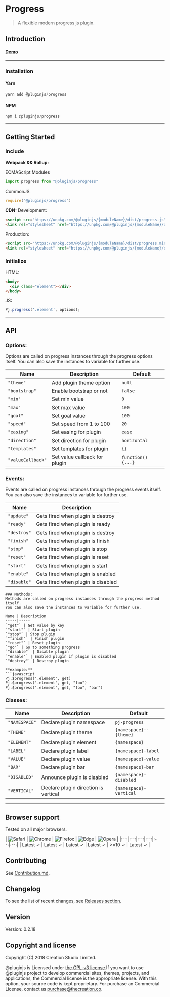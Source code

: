 # Progress
> A flexible modern progress js plugin.
## Introduction

#### [Demo]()
---
### Installation

#### Yarn
```javascript
yarn add @pluginjs/progress
```
#### NPM
```javascript
npm i @pluginjs/progress
```
---

## Getting Started
### Include
**Webpack && Rollup:**

ECMAScript Modules
```javascript
import progress from "@pluginjs/progress"
```

CommonJS
```javascript
require("@pluginjs/progress")
```

**CDN:**
Development:
```html
<script src="https://unpkg.com/@pluginjs/{moduleName}/dist/progress.js"></script>
<link rel="stylesheet" href="https://unpkg.com/@pluginjs/{moduleName}/dist/progress.css">
```
Production:
```html
<script src="https://unpkg.com/@pluginjs/{moduleName}/dist/progress.min.js"></script>
<link rel="stylesheet" href="https://unpkg.com/@pluginjs/{moduleName}/dist/progress.min.css">
```

### Initialize
HTML:
```html
<body>
  <div class="element"></div>
</body>
```
JS:
```javascript
Pj.progress('.element', options);
```
---
## API

### Options:
Options are called on progress instances through the progress options itself.
You can also save the instances to variable for further use.

Name | Description | Default
-----|--------------|-----
`"theme"` | Add plugin theme option | `null`
`"bootstrap"` | Enable bootstrap or not | `false`
`"min"` | Set min value | `0`
`"max"` | Set max value | `100`
`"goal"` | Set goal value | `100`
`"speed"` | Set speed from 1 to 100 | `20`
`"easing"` | Set easing for plugin | `ease`
`"direction"` | Set direction for plugin | `horizontal`
`"templates"` | Set templates for plugin | `{}`
`"valueCallback"` | Set value callback for plugin | `function() {...}`

### Events:
Events are called on progress instances through the progress events itself.
You can also save the instances to variable for further use.

Name | Description
-----|-----
`"update"` | Gets fired when plugin is destroy
`"ready"` | Gets fired when plugin is ready
`"destroy"` | Gets fired when plugin is destroy
`"finish"` | Gets fired when plugin is finish
`"stop"` | Gets fired when plugin is stop
`"reset"` | Gets fired when plugin is reset
`"start"` | Gets fired when plugin is start
`"enable"` | Gets fired when plugin is enabled
`"disable"` | Gets fired when plugin is disabled

```
### Methods:
Methods are called on progress instances through the progress method itself.
You can also save the instances to variable for further use.

Name | Description
-----|-----
`"get"` | Get value by key
`"start"` | Start plugin
`"stop"` | Stop plugin
`"finish"` | Finish plugin
`"reset"` | Reset plugin
`"go"` | Go to something progress
`"disable"` | Disable plugin
`"enable"` | Enabled plugin if plugin is disabled
`"destroy"` | Destroy plugin

**example:**
```javascript
Pj.$progress('.element', get)
Pj.$progress('.element', get, "foo")
Pj.$progress('.element', get, "foo", "bar")
```

### Classes:
Name | Description | Default
-----|------|------
`"NAMESPACE"` | Declare plugin namespace | `pj-progress`
`"THEME"` | Declare plugin theme | `{namespace}--{theme}`
`"ELEMENT"` | Declare plugin element | `{namespace}`
`"LABEL"` | Declare plugin label | `{namespace}-label`
`"VALUE"` | Declare plugin value | `{namespace}-value`
`"BAR"` | Declare plugin bar | `{namespace}-bar`
`"DISABLED"` | Announce plugin is disabled | `{namespace}-disabled`
`"VERTICAL"` | Declare plugin direction is vertical | `{namespace}-vertical`



---

## Browser support

Tested on all major browsers.

| <img src="https://raw.githubusercontent.com/alrra/browser-logos/master/src/safari/safari_32x32.png" alt="Safari"> | <img src="https://raw.githubusercontent.com/alrra/browser-logos/master/src/chrome/chrome_32x32.png" alt="Chrome"> | <img src="https://raw.githubusercontent.com/alrra/browser-logos/master/src/firefox/firefox_32x32.png" alt="Firefox"> | <img src="https://raw.githubusercontent.com/alrra/browser-logos/master/src/edge/edge_32x32.png" alt="Edge"> | <img src="https://raw.githubusercontent.com/alrra/browser-logos/master/src/opera/opera_32x32.png" alt="Opera"> |
|:--:|:--:|:--:|:--:|:--:|:--:|
| Latest ✓ | Latest ✓ | Latest ✓ | Latest ✓ | >=10 ✓ | Latest ✓ |

## Contributing
See [Contribution.md](Contribution.md).

## Changelog
To see the list of recent changes, see [Releases section](https://github.com/plugin/plugin.js/releases).

## Version
Version: 0.2.18

## Copyright and license
Copyright (C) 2018 Creation Studio Limited.

@pluginjs is Licensed under [the GPL-v3 license](LICENSE).If you want to use @pluginjs project to develop commercial sites, themes, projects, and applications, the Commercial license is the appropriate license. With this option, your source code is kept proprietary. For purchase an Commercial License, contact us purchase@thecreation.co.